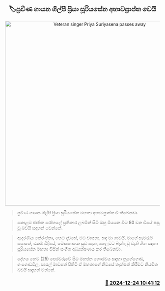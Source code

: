 <p align='center'><b><h2 align='center' title='Veteran singer Priya Suriyasena passes away'>🏷ප්‍රවීණ ගායන ශිල්පී ප්‍රියා සූරියසේන අභාවප්‍රාප්ත වෙයි</h2></b></p>
<p align='center'><img src='https://helakuru.sgp1.cdn.digitaloceanspaces.com/esana/images/lib/priya-suriyasena.jpg' width='600' alt='Veteran singer Priya Suriyasena passes away'></p>

> ප්‍රවීණ ගායන ශිල්පී ප්‍රියා සූරියසේන මහතා අභාවප්‍රාප්ත වී තිබෙනවා.

> කොළඹ ජාතික රෝහලේ ප්‍රතිකාර ලබමින් සිටි ඔහු මියයන විට 80 වන වියේ පසු වූ බවයි සඳහන් වෙන්නේ.

> ආදරණීය නේරංජනා, හෙට දවසේ, මට වාසනා, සඳ මා ගාවයි, මාගේ සැමරුම් පොතේ, එකම වීදියේ, මොහොතක සුව දෙන, ගෙලවට බැන්දා වූ වැනි ගීත සඳහා සූරියසේන මහතා විසින් සංගීත අධ්‍යක්ෂණය කර තිබෙනවා.

> දේහය හෙට (25) පෙරවරුවේ සිට මහජන ගෞරවය සඳහා නුගේගොඩ, ගංගොඩවිල, පාසල් මාවතේ පිහිටි ඒ මහතාගේ නිවසේ තැන්පත් කිරීමට නියමිත බවයි සඳහන් වන්නේ.



<h3 align='right'><a href='https://www.helakuru.lk/esana/p/106101/'>📅 2024-12-24 10:41:12</a></h3>
